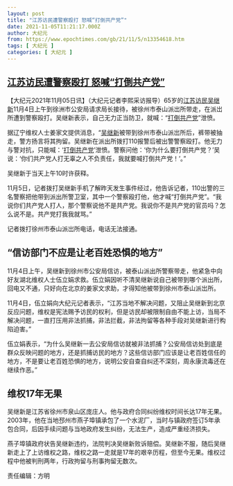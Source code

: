 ```yaml
---
layout: post
title: "江苏访民遭警察殴打 怒喊“打倒共产党”"
date: 2021-11-05T11:21:17.000Z
author: 大纪元
from: https://www.epochtimes.com/gb/21/11/5/n13354618.htm
tags: [ 大纪元 ]
categories: [ 大纪元 ]
---
```

<!--1636111277000-->
[江苏访民遭警察殴打 怒喊“打倒共产党”](https://www.epochtimes.com/gb/21/11/5/n13354618.htm)
------

<div>
<p>【大纪元2021年11月05日讯】（大纪元记者李熙采访报导）65岁的<a href="https://www.epochtimes.com/gb/tag/%E6%B1%9F%E8%8B%8F%E8%AE%BF%E6%B0%91.html">江苏访民</a><a href="https://www.epochtimes.com/gb/tag/%E5%90%B4%E7%BB%A7%E6%96%B0.html">吴继新</a>11月4日上午到徐洲市公安局请求局长接待，被徐州市泰山派岀所带走，在派岀所遭到警察殴打。吴继新表示，自己无力正当防卫，就喊：“<a href="https://www.epochtimes.com/gb/tag/%E6%89%93%E5%80%92%E5%85%B1%E4%BA%A7%E5%85%9A.html">打倒共产党</a>”泄愤。</p><p>据辽宁维权人士姜家文提供消息，“<a href="https://www.epochtimes.com/gb/tag/%E5%90%B4%E7%BB%A7%E6%96%B0.html">吴继新</a>被带到徐州市泰山派岀所后，裤带被抽走，警方扬言将其拘留。吴继新在派出所拨打110报警后被出警警察殴打。他无力与警对抗，只能喊：‘<a href="https://www.epochtimes.com/gb/tag/%E6%89%93%E5%80%92%E5%85%B1%E4%BA%A7%E5%85%9A.html">打倒共产党</a>’泄愤。警察问他：‘你为什么要打倒共产党？’吴说：‘你们共产党人打无辜之人不负责任，我就要喊打倒共产党！’。”</p><p>吴继新于当天上午10时许获释。</p><p>11月5日，记者拨打吴继新手机了解昨天发生事件经过，他告诉记者，110出警的三名警察把他带到派出所警卫室，其中一个警察殴打他，他才喊“打倒共产党”。“我说你们共产党人打人，那个警察说他不是共产党。我说你不是共产党的官员吗？怎么说不是。共产党打我我就骂。”</p><p>记者拨打徐州市泰山派岀所电话，电话无法接通。</p><h2>“信访部门不应是让老百姓恐惧的地方”</h2><p>11月4日上午，吴继新到徐州市公安局信访，被泰山派出所警察带走，他紧急中向好友湖北维权人士伍立娟求救。伍立娟因听不清吴继新说自己被带到哪个派出所，回电又不通，只好向在北京的姜家文求助，才得知他被带到徐州市泰山派岀所。</p><p>11月4日，伍立娟向大纪元记者表示，“江苏当地不解决问题，又阻止吴继新到北京反应问题，维权是宪法赐予访民的权利，但是访民却被限制自由不能上访，当局不解决问题，一直打压用非法抓捕，非法拦截，非法拘留等各种手段对吴继新进行构陷迫害。”</p><p>伍立娟表示，“为什么吴继新一去公安局信访就被非法抓捕？公安局信访处到底是群众反映问题的地方，还是抓捕访民的地方？这些信访部门应该是让老百姓信任的地方，不是要让老百姓恐惧的地方，说明公安自查自纠还不深刻，周永康流毒还在继续作恶。”</p><h2>维权17年无果</h2><p>吴继新是江苏省徐州市泉山区庞庄人。他与政府合同纠纷维权时间长达17年无果。2003年，他在当地邳州市燕子埠镇承包了一个水泥厂，当时与镇政府签订5年承包合同，后因手续问题与当地政府发生纠纷，无法生产，造成严重经济损失。</p><p>燕子埠镇政府状告吴继新违约，法院判决吴继新败诉赔偿。吴继新不服，随后吴继新走上了上访维权之路，维权之路一走就是17年的艰辛历程，但至今无果。维权过程中他被判刑两年，行政拘留与刑事拘留无数次。</p><p>责任编辑：方明</p>
</div>
